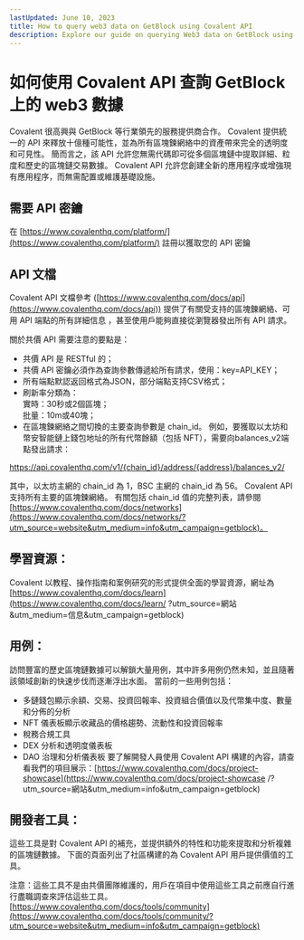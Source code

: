 ```yaml
---
lastUpdated: June 10, 2023
title: How to query web3 data on GetBlock using Covalent API
description: Explore our guide on querying Web3 data on GetBlock using Covalent API. Leverage Covalent's vast data network to access comprehensive blockchain data for your dApp development.
---
```


# 如何使用 Covalent API 查詢 GetBlock 上的 web3 數據

Covalent 很高興與 GetBlock 等行業領先的服務提供商合作。 Covalent 提供統一的 API 來釋放十億種可能性，並為所有區塊鍊網絡中的資產帶來完全的透明度和可見性。 簡而言之，該 API 允許您無需代碼即可從多個區塊鏈中提取詳細、粒度和歷史的區塊鏈交易數據。 Covalent API 允許您創建全新的應用程序或增強現有應用程序，而無需配置或維護基礎設施。

## 需要 API 密鑰

在 [https://www.covalenthq.com/platform/](https://www.covalenthq.com/platform/) 註冊以獲取您的 API 密鑰

## API 文檔

Covalent API 文檔參考 ([https://www.covalenthq.com/docs/api](https://www.covalenthq.com/docs/api)) 提供了有關受支持的區塊鍊網絡、可用 API 端點的所有詳細信息 ，甚至使用戶能夠直接從瀏覽器發出所有 API 請求。

關於共價 API 需要注意的要點是：

- 共價 API 是 RESTful 的；
- 共價 API 密鑰必須作為查詢參數傳遞給所有請求，使用：key=API_KEY；
- 所有端點默認返回格式為JSON，部分端點支持CSV格式；
- 刷新率分類為：<br/>
  實時：30秒或2個區塊；<br/>
  批量：10m或40塊；
- 在區塊鍊網絡之間切換的主要查詢參數是 chain_id。 例如，要獲取以太坊和幣安智能鏈上錢包地址的所有代幣餘額（包括 NFT），需要向balances_v2端點發出請求：

https://api.covalenthq.com/v1/{chain_id}/address/{address}/balances_v2/

其中，以太坊主網的 chain_id 為 1，BSC 主網的 chain_id 為 56。
Covalent API 支持所有主要的區塊鍊網絡。 有關包括 chain_id 值的完整列表，請參閱 [https://www.covalenthq.com/docs/networks](https://www.covalenthq.com/docs/networks/?utm_source=website&utm_medium=info&utm_campaign=getblock)。

## 學習資源：

Covalent 以教程、操作指南和案例研究的形式提供全面的學習資源，網址為 [https://www.covalenthq.com/docs/learn](https://www.covalenthq.com/docs/learn/ ?utm_source=網站&utm_medium=信息&utm_campaign=getblock)

## 用例：

訪問豐富的歷史區塊鏈數據可以解鎖大量用例，其中許多用例仍然未知，並且隨著該領域創新的快速步伐而逐漸浮出水面。 當前的一些用例包括：

- 多鏈錢包顯示余額、交易、投資回報率、投資組合價值以及代幣集中度、數量和分佈的分析
- NFT 儀表板顯示收藏品的價格趨勢、流動性和投資回報率
- 稅務合規工具
- DEX 分析和透明度儀表板
- DAO 治理和分析儀表板
  要了解開發人員使用 Covalent API 構建的內容，請查看我們的項目展示：[https://www.covalenthq.com/docs/project-showcase](https://www.covalenthq.com/docs/project-showcase /?utm_source=網站&utm_medium=info&utm_campaign=getblock)

## 開發者工具：

這些工具是對 Covalent API 的補充，並提供額外的特性和功能來提取和分析複雜的區塊鏈數據。 下面的頁面列出了社區構建的為 Covalent API 用戶提供價值的工具。

注意：這些工具不是由共價團隊維護的，用戶在項目中使用這些工具之前應自行進行盡職調查來評估這些工具。
[https://www.covalenthq.com/docs/tools/community](https://www.covalenthq.com/docs/tools/community/?utm_source=website&utm_medium=info&utm_campaign=getblock)
